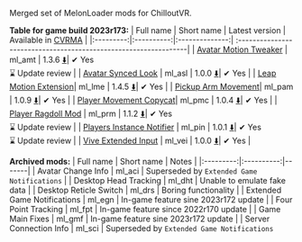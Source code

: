 Merged set of MelonLoader mods for ChilloutVR.

**Table for game build 2023r173:**
| Full name | Short name | Latest version | Available in [CVRMA](https://github.com/knah/CVRMelonAssistant) |
|:---------:|:----------:|:--------------:| :----------------------------------------------------------------|
| [Avatar Motion Tweaker](/ml_amt/README.md) | ml_amt | 1.3.6 [:arrow_down:](../../releases/latest/download/ml_amt.dll)| ✔ Yes<br>:hourglass: Update review |
| [Avatar Synced Look](/ml_asl/README.md) | ml_asl | 1.0.0 [:arrow_down:](../../releases/latest/download/ml_asl.dll)| ✔ Yes |
| [Leap Motion Extension](/ml_lme/README.md)| ml_lme | 1.4.5 [:arrow_down:](../../releases/latest/download/ml_lme.dll)| ✔ Yes |
| [Pickup Arm Movement](/ml_pam/README.md)| ml_pam | 1.0.9 [:arrow_down:](../../releases/latest/download/ml_pam.dll)| ✔ Yes |
| [Player Movement Copycat](/ml_pmc/README.md)| ml_pmc | 1.0.4 [:arrow_down:](../../releases/latest/download/ml_pmc.dll)| ✔ Yes |
| [Player Ragdoll Mod](/ml_prm/README.md) | ml_prm | 1.1.2 [:arrow_down:](../../releases/latest/download/ml_prm.dll)| ✔ Yes<br>:hourglass: Update review |
| [Players Instance Notifier](/ml_pin/README.md) | ml_pin | 1.0.1 [:arrow_down:](../../releases/latest/download/ml_ml_pin.dll)| ✔ Yes<br>:hourglass: Update review |
| [Vive Extended Input](/ml_vei/README.md) | ml_vei | 1.0.0 [:arrow_down:](../../releases/latest/download/ml_vei.dll)| ✔ Yes |

**Archived mods:**
| Full name | Short name | Notes |
|:---------:|:----------:|-------|
| Avatar Change Info | ml_aci | Superseded by `Extended Game Notifications` |
| Desktop Head Tracking | ml_dht | Unable to emulate fake data |
| Desktop Reticle Switch | ml_drs | Boring functionality |
| Extended Game Notifications | ml_egn | In-game feature sine 2023r172 update |
| Four Point Tracking | ml_fpt | In-game feature since 2022r170 update |
| Game Main Fixes | ml_gmf | In-game feature sine 2023r172 update |
| Server Connection Info | ml_sci | Superseded by `Extended Game Notifications`
